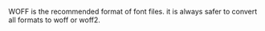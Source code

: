 WOFF  is the recommended format of font files. it is always safer to convert all formats to woff or woff2.
